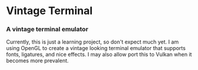 # Vintage Terminal
### A vintage terminal emulator

Currently, this is just a learning project, so don't expect much yet. I am using
OpenGL to create a vintage looking terminal emulator that supports fonts,
ligatures, and nice effects. I may also allow port this to Vulkan when it
becomes more prevalent.